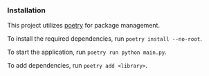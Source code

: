 ### Installation

This project utilizes [poetry](https://python-poetry.org/) for package management.

To install the required dependencies, run `poetry install --no-root`.

To start the application, run `poetry run python main.py`.

To add dependencies, run `poetry add <library>`.